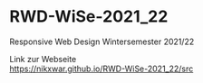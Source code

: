 # RWD-WiSe-2021_22
Responsive Web Design Wintersemester 2021/22

Link zur Webseite  
https://nikxwar.github.io/RWD-WiSe-2021_22/src
